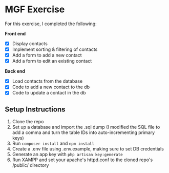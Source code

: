 # MGF Exercise

For this exercise, I completed the following:

**Front end**
- [x] Display contacts
- [x] Implement sorting & filtering of contacts
- [x] Add a form to add a new contact
- [x] Add a form to edit an existing contact

**Back end**
 - [x] Load contacts from the database
 - [x] Code to add a new contact to the db
 - [x] Code to update a contact in the db

## Setup Instructions

 1. Clone the repo
 2. Set up a database and import the .sql dump (I modified the SQL file to add a comma and turn the table IDs into auto-incrementing primary keys)
 3. Run ```composer install``` and ```npm install```
 4. Create a .env file using .env.example, making sure to set DB credentials
 5. Generate an app key with ```php artisan key:generate```
 6.  Run XAMPP and set your apache's httpd.conf to the cloned repo's /public/ directory

